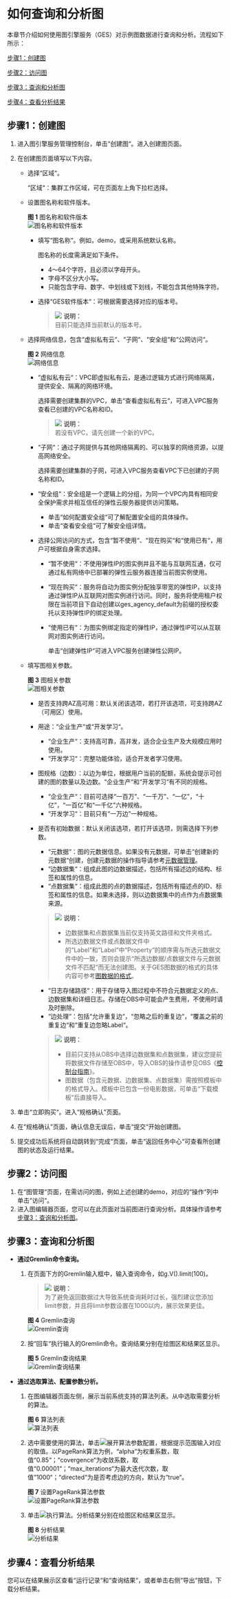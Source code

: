 # 如何查询和分析图<a name="ges_01_0009"></a>

本章节介绍如何使用图引擎服务（GES）对示例图数据进行查询和分析。流程如下所示：

[步骤1：创建图](#section1449515386571)

[步骤2：访问图](#section945154219574)

[步骤3：查询和分析图](#section1365204715713)

[步骤4：查看分析结果](#section13512145165718)

## 步骤1：创建图<a name="section1449515386571"></a>

1.  进入图引擎服务管理控制台，单击“创建图“。进入创建图页面。
2.  在创建图页面填写以下内容。
    -   选择“区域“。

        “区域“：集群工作区域，可在页面左上角下拉栏选择。

    -   设置图名称和软件版本。

        **图 1**  图名称和软件版本<a name="fig127561750164313"></a>  
        ![](figures/图名称和软件版本.png "图名称和软件版本")

        -   填写“图名称“。例如，demo，或采用系统默认名称。

            图名称的长度需满足如下条件。

            -   4～64个字符，且必须以字母开头。
            -   字母不区分大小写。
            -   只能包含字母、数字、中划线或下划线，不能包含其他特殊字符。

        -   选择“GES软件版本“：可根据需要选择对应的版本号。

            >![](public_sys-resources/icon-note.gif) **说明：**   
            >目前只能选择当前默认的版本号。  


    -   选择网络信息，包含“虚拟私有云“、“子网“、“安全组“和“公网访问“。

        **图 2**  网络信息<a name="fig1931713302475"></a>  
        ![](figures/网络信息.png "网络信息")

        -   “虚拟私有云“：VPC即虚拟私有云，是通过逻辑方式进行网络隔离，提供安全、隔离的网络环境。

            选择需要创建集群的VPC，单击“查看虚拟私有云“，可进入VPC服务查看已创建的VPC名称和ID。

            >![](public_sys-resources/icon-note.gif) **说明：**   
            >若没有VPC，请先创建一个新的VPC。  

        -   “子网“：通过子网提供与其他网络隔离的、可以独享的网络资源，以提高网络安全。

            选择需要创建集群的子网，可进入VPC服务查看VPC下已创建的子网名称和ID。

        -   “安全组“：安全组是一个逻辑上的分组，为同一个VPC内具有相同安全保护需求并相互信任的弹性云服务器提供访问策略。
            -   单击“如何配置安全组“可了解配置安全组的具体操作。
            -   单击“查看安全组“可了解安全组详情。

        -   选择公网访问的方式，包含“暂不使用“、“现在购买“和“使用已有“，用户可根据自身需求选择。
            -   “暂不使用“：不使用弹性IP的图实例并且不能与互联网互通，仅可通过私有网络中已部署的弹性云服务器连接当前图实例使用。
            -   “现在购买“：服务将自动为图实例分配独享带宽的弹性IP，以支持通过弹性IP从互联网对图实例进行访问。同时，服务将使用租户权限在当前项目下自动创建以ges\_agency\_default为前缀的授权委托以支持弹性IP的绑定处理。
            -   “使用已有“：为图实例绑定指定的弹性IP，通过弹性IP可以从互联网对图实例进行访问。

                单击“创建弹性IP“可进入VPC服务创建弹性公网IP。


    -   填写图相关参数。

        **图 3**  图相关参数<a name="fig12581824205810"></a>  
        ![](figures/图相关参数.png "图相关参数")

        -   是否支持跨AZ高可用：默认关闭该选项，若打开该选项，可支持跨AZ（可用区）使用。
        -   用途：“企业生产“或“开发学习“。
            -   “企业生产“：支持高可靠，高并发，适合企业生产及大规模应用时使用。
            -   “开发学习“：完整功能体验，适合开发者学习使用。

        -   图规格（边数）：以边为单位，根据用户当前的配额，系统会提示可创建的图的数量以及边数。“企业生产“和“开发学习“有不同的规格。
            -   “企业生产“：目前可选择“一百万”、“一千万”、“一亿”，“十亿”，“一百亿”和“一千亿”六种规格。
            -   “开发学习“：目前只有“一万边”一种规格。

        -   是否有初始数据：默认关闭该选项，若打开该选项，则需选择下列参数。

            -   “元数据“：图的元数据信息。如果没有元数据，可单击“创建新的元数据“创建，创建元数据的操作指导请参考[元数据管理](元数据管理.md)。
            -   “边数据集“：组成此图的边数据描述，包括所有描述边的结构、标签和属性的信息。
            -   “点数据集“：组成此图的点的数据描述，包括所有描述点的ID、标签和属性的信息。如果未选择，则以边数据集中的点作为点数据集来源。

            >![](public_sys-resources/icon-note.gif) **说明：**   
            >-   边数据集和点数据集当前仅支持英文路径和文件夹格式。  
            >-   所选边数据文件或点数据文件中的“Label“和“Label“中“Property“的顺序需与所选元数据文件中的一致，否则会提示“所选边数据/点数据文件与元数据文件不匹配”而无法创建图。关于GES图数据的格式的具体内容可参考[图数据的格式](图数据的格式.md)。  

            -   “日志存储路径“：用于存储导入图过程中不符合元数据定义的点、边数据集和详细日志。存储在OBS中可能会产生费用，不使用时请及时删除。
            -   “边处理“：包括“允许重复边“，“忽略之后的重复边“，“覆盖之前的重复边“和“重复边忽略Label“。

            >![](public_sys-resources/icon-note.gif) **说明：**   
            >-   目前只支持从OBS中选择边数据集和点数据集，建议您提前将数据文件存储至OBS中，导入OBS的操作请参见OBS《[控制台指南](https://support.huaweicloud.com/usermanual-obs/zh-cn_topic_0045829088.html)》。  
            >-   图数据（包含元数据、边数据集、点数据集）需按照模板中的格式导入。模板中已包含一份电影数据，可单击“下载模板“后直接导入。  


3.  单击“立即购买“。进入“规格确认”页面。
4.  在“规格确认”页面，确认信息无误后，单击“提交“开始创建图。
5.  提交成功后系统将自动跳转到“完成“页面，单击“返回任务中心“可查看所创建图的状态及运行结果。

## 步骤2：访问图<a name="section945154219574"></a>

1.  在“图管理“页面，在需访问的图，例如上述创建的demo，对应的“操作“列中单击“访问“。
2.  进入图编辑器页面，您可以在此页面对当前图进行查询分析。具体操作请参考[步骤3：查询和分析图](#section1365204715713)。

## 步骤3：查询和分析图<a name="section1365204715713"></a>

-   **通过Gremlin命令查询。**
    1.  在页面下方的Gremlin输入框中，输入查询命令，如g.V\(\).limit\(100\)。

        >![](public_sys-resources/icon-note.gif) **说明：**   
        >为了避免返回数据过大导致系统查询耗时过长，强烈建议您添加limit参数，并且将limit参数设置在1000以内，展示效果更佳。  

        **图 4**  Gremlin查询<a name="fig158653435517"></a>  
        ![](figures/Gremlin查询.png "Gremlin查询")

    2.  按“回车“执行输入的Gremlin命令。查询结果分别在绘图区和结果区显示。

        **图 5**  Gremlin查询结果<a name="fig16302134218271"></a>  
        ![](figures/Gremlin查询结果.png "Gremlin查询结果")


-   **通过选取算法、配置参数分析。**
    1.  在图编辑器页面左侧，展示当前系统支持的算法列表。从中选取需要分析的算法。

        **图 6**  算法列表<a name="fig723921034110"></a>  
        ![](figures/算法列表.png "算法列表")

    2.  选中需要使用的算法，单击![](figures/icon-展开.png)展开算法参数配置，根据提示范围输入对应的取值。以PageRank算法为例，“alpha“为权重系数，取值“0.85“；“covergence“为收敛系数，取值“0.00001“；“max\_iterations“为最大迭代次数，取值“1000“；“directed“为是否考虑边的方向，默认为“true“。

        **图 7**  设置PageRank算法参数<a name="fig104368981907"></a>  
        ![](figures/设置PageRank算法参数.png "设置PageRank算法参数")

    3.  单击![](figures/icon-执行.png)执行算法。分析结果分别在绘图区和结果区显示。

        **图 8**  分析结果<a name="fig83210421352"></a>  
        ![](figures/分析结果.png "分析结果")



## 步骤4：查看分析结果<a name="section13512145165718"></a>

您可以在结果展示区查看“运行记录“和“查询结果“，或者单击右侧“导出“按钮，下载分析结果。

